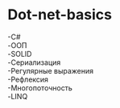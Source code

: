 # Dot-net-basics
-C#<br />
-ООП<br />
-SOLID<br />
-Сериализация<br />
-Регулярные выражения<br />
-Рефлексия<br />
-Многопоточность<br />
-LINQ<br />

